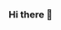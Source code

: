 ### Hi there 👋

<!--
**emreyilmaz42/emreyilmaz42** is a ✨ _special_ ✨ repository because its `README.md` (this file) appears on your GitHub profile.

Here are some ideas to get you started:

- 🔭 I’m currently working on ...
- 🌱 I’m currently learning C
- 👯 I’m looking to collaborate on ...
- 🤔 I’m looking for help with ...
- 💬 Ask me about ...
- 📫 How to reach me: emreeyilmaz567@gmail.com
- 😄 Pronouns: ...
- ⚡ Fun fact: ...
-->
